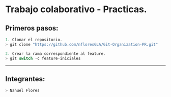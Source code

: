# Trabajo colaborativo - Practicas.

## Primeros pasos:
```js
1. Clonar el repositorio.
> git clone "https://github.com/nfloresGLA/Git-Organization-PR.git"

2. Crear la rama correspondiente al feature.
> git switch -c feature-iniciales
```

---

## Integrantes:

``` ts
> Nahuel Flores
```